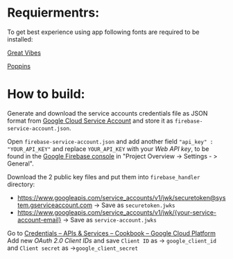 # Requiermentrs: 
To get best experience using app following fonts are required to be installed:

[Great Vibes](https://fonts.google.com/specimen/Great+Vibes)

[Poppins](https://fonts.google.com/specimen/Poppins)

# How to build:
Generate and download the service accounts credentials file as JSON format from [Google Cloud Service Account](https://console.cloud.google.com/iam-admin/serviceaccounts) and store it as `firebase-service-account.json`.

Open `firebase-service-account.json` and add another field `"api_key" : "YOUR_API_KEY"` and replace `YOUR_API_KEY` with your *Web API key*, to be found in the [Google Firebase console](https://console.firebase.google.com) in "Project Overview -> Settings - > General".

Download the 2 public key files and put them into `firebase_handler` directory:

* https://www.googleapis.com/service_accounts/v1/jwk/securetoken@system.gserviceaccount.com -> Save as `securetoken.jwks`
* https://www.googleapis.com/service_accounts/v1/jwk/{your-service-account-email} -> Save as `service-account.jwks`

Go to [Credentials – APIs & Services – Cookbook – Google Cloud Platform](https://console.cloud.google.com/apis/credentials) Add new *OAuth 2.0 Client IDs* and save `Client ID` as -> `google_client_id` and `Client secret` as ->`google_client_secret`
